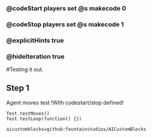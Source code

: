 ### @codeStart players set @s makecode 0
### @codeStop players set @s makecode 1

### @explicitHints true
### @hideIteration true 

#Testing it out.

## Step 1
Agent moves test !With codestart/stop defined! 

```ghost
Test.testMoves()
Test.testLoop(function() {})
```

```package
aicustomblocks=github:fountainstudios/AICustomBlocks
```
